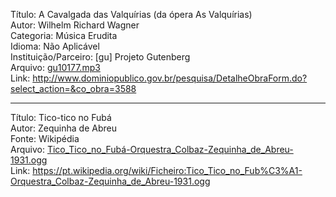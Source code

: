 Título: A Cavalgada das Valquírias (da ópera As Valquírias)\
Autor: Wilhelm Richard Wagner\
Categoria: Música Erudita\
Idioma: Não Aplicável\
Instituição/Parceiro: [gu] Projeto Gutenberg\
Arquivo: [gu10177.mp3](gu10177.mp3)\
Link: http://www.dominiopublico.gov.br/pesquisa/DetalheObraForm.do?select_action=&co_obra=3588
___

Título: Tico-tico no Fubá\
Autor: Zequinha de Abreu\
Fonte: Wikipédia\
Arquivo: [Tico_Tico_no_Fubá-Orquestra_Colbaz-Zequinha_de_Abreu-1931.ogg](Tico_Tico_no_Fub%C3%A1-Orquestra_Colbaz-Zequinha_de_Abreu-1931.ogg)\
Link: https://pt.wikipedia.org/wiki/Ficheiro:Tico_Tico_no_Fub%C3%A1-Orquestra_Colbaz-Zequinha_de_Abreu-1931.ogg

